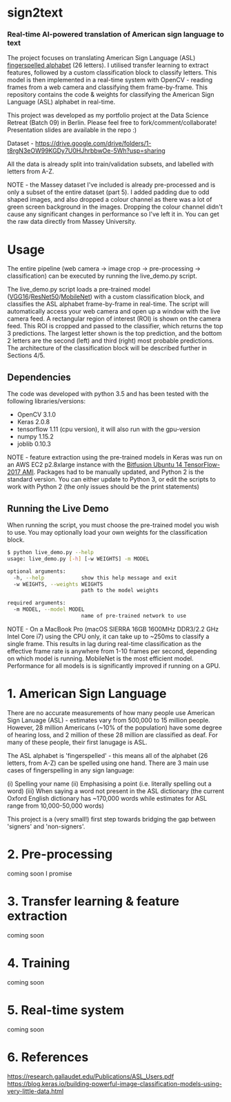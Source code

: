 # sign2text
### Real-time AI-powered translation of American sign language to text

The project focuses on translating American Sign Language (ASL) [fingerspelled alphabet](http://lifeprint.com/asl101/topics/wallpaper1.htm) (26 letters). I utilised transfer learning to extract features, followed by a custom classification block to classify letters. This model is then implemented in a real-time system with OpenCV - reading frames from a web camera and classifying them frame-by-frame. This repository contains the code & weights for classifying the American Sign Language (ASL) alphabet in real-time.

This project was developed as my portfolio project at the Data Science Retreat (Batch 09) in Berlin. Please feel free to fork/comment/collaborate! Presentation slides are available in the repo :)

Dataset - https://drive.google.com/drive/folders/1-t8rgN3eOW99KGDy7U0HJhrbbwOe-5Wh?usp=sharing

All the data is already split into train/validation subsets, and labelled with letters from A-Z. 

NOTE - the Massey dataset I've included is already pre-processed and is only a subset of the entire dataset (part 5). I added padding due to odd shaped images, and also dropped a colour channel as there was a lot of green screen background in the images. Dropping the colour channel didn't cause any significant changes in performance so I've left it in. You can get the raw data directly from Massey University.

# Usage 

The entire pipeline (web camera -> image crop -> pre-processing -> classification) can be executed by running the live_demo.py script.

The live_demo.py script loads a pre-trained model ([VGG16](https://keras.io/applications/#vgg16)/[ResNet50](https://keras.io/applications/#resnet50)/[MobileNet](https://keras.io/applications/#mobilenet)) with a custom classification block, and classifies the ASL alphabet frame-by-frame in real-time. The script will automatically access your web camera and open up a window with the live camera feed. A rectangular region of interest (ROI) is shown on the camera feed. This ROI is cropped and passed to the classifier, which returns the top 3 predictions. The largest letter shown is the top prediction, and the bottom 2 letters are the second (left) and third (right) most probable predictions. The architecture of the classification block will be described further in Sections 4/5.

## Dependencies
The code was developed with python 3.5 and has been tested with the following libraries/versions:

- OpenCV 3.1.0
- Keras 2.0.8
- tensorflow 1.11 (cpu version), it will also run with the gpu-version
- numpy 1.15.2
- joblib 0.10.3

NOTE - feature extraction using the pre-trained models in Keras was run on an AWS EC2 p2.8xlarge instance with the [Bitfusion Ubuntu 14 TensorFlow-2017 AMI](https://aws.amazon.com/marketplace/pp/B01EYKBEQ0). Packages had to be manually updated, and Python 2 is the standard version. You can either update to Python 3, or edit the scripts to work with Python 2 (the only issues should be the print statements)

## Running the Live Demo
   
When running the script, you must choose the pre-trained  model you wish to use. You may optionally load your own weights for the classification block. 

```bash
$ python live_demo.py --help
usage: live_demo.py [-h] [-w WEIGHTS] -m MODEL

optional arguments:
  -h, --help            show this help message and exit
  -w WEIGHTS, --weights WEIGHTS
                        path to the model weights

required arguments:
  -m MODEL, --model MODEL
                        name of pre-trained network to use
```

NOTE - On a MacBook Pro (macOS SIERRA 16GB 1600MHz DDR3/2.2 GHz Intel Core i7) using the CPU only, it can take up to ~250ms to classify a single frame. This results in lag during real-time classification as the effective frame rate is anywhere from 1-10 frames per second,  depending on which model is running. MobileNet is the most efficient model. Performance for all models is is significantly improved if running on a GPU. 

# 1. American Sign Language

There are no accurate measurements of how many people use American Sign Lanuage (ASL) - estimates vary from 500,000 to 15 million people. However, 28 million Americans (~10% of the population) have some degree of hearing loss, and 2 million of these 28 million are classified as deaf. For many of these people, their first lanugage is ASL.

The ASL alphabet is 'fingerspelled' - this means all of the alphabet (26 letters, from A-Z) can be spelled using one hand. There are 3 main use cases of fingerspelling in any sign language: 

(i) Spelling your name
(ii) Emphasising a point (i.e. literally spelling out a word)
(iii) When saying a word not present in the ASL dictionary (the current Oxford English dictionary has ~170,000 words while estimates for ASL range from 10,000-50,000 words)

This project is a (very small!) first step towards bridging the gap between 'signers' and 'non-signers'.

# 2. Pre-processing
coming soon I promise
# 3. Transfer learning & feature extraction
coming soon
# 4. Training
coming soon
# 5. Real-time system
coming soon

# 6. References
https://research.gallaudet.edu/Publications/ASL_Users.pdf
https://blog.keras.io/building-powerful-image-classification-models-using-very-little-data.html

